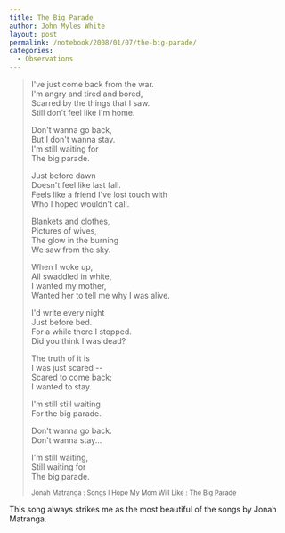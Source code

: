 ```yaml
---
title: The Big Parade
author: John Myles White
layout: post
permalink: /notebook/2008/01/07/the-big-parade/
categories:
  - Observations
---
```


<blockquote>
<p>I've just come back from the war.<br />
I'm angry and tired and bored,<br />
Scarred by the things that I saw.<br />
Still don't feel like I'm home.</p>

<p>Don't wanna go back,<br />
But I don't wanna stay.<br />
I'm still waiting for<br />
The big parade.</p>

<p>Just before dawn<br />
Doesn't feel like last fall.<br />
Feels like a friend I've lost touch with<br />
Who I hoped wouldn't call.</p>

<p>Blankets and clothes,<br />
Pictures of wives,<br />
The glow in the burning<br />
We saw from the sky.</p>

<p>When I woke up,<br />
All swaddled in white,<br />
I wanted my mother,<br />
Wanted her to tell me why I was alive.</p>

<p>I'd write every night<br />
Just before bed.<br />
For a while there I stopped.<br />
Did you think I was dead?</p>

<p>The truth of it is<br />
I was just scared --<br />
Scared to come back;<br />
I wanted to stay.</p>

<p>I'm still still waiting<br />
For the big parade.</p>

<p>Don't wanna go back.<br />
Don't wanna stay...</p>

<p>I'm still waiting,<br />
Still waiting for<br />
The big parade.</p>
<small>Jonah Matranga : Songs I Hope My Mom Will Like : The Big Parade</small>
</blockquote>

This song always strikes me as the most beautiful of the songs by Jonah Matranga.
